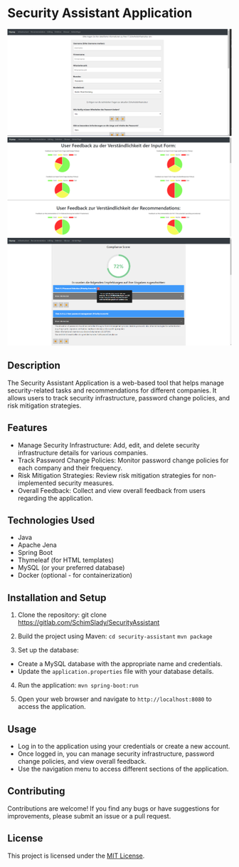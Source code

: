 # Security Assistant Application

![App Screenshot1](src\screenshots\ScreenshotUserForm.png)
![App Screenshot2](src\screenshots\ScreenshotFeedback.png)
![App Screenshot3](src\screenshots\ScreenshotRecommendations.png)

## Description

The Security Assistant Application is a web-based tool that helps manage security-related tasks and recommendations for different companies. It allows users to track security infrastructure, password change policies, and risk mitigation strategies.

## Features

- Manage Security Infrastructure: Add, edit, and delete security infrastructure details for various companies.
- Track Password Change Policies: Monitor password change policies for each company and their frequency.
- Risk Mitigation Strategies: Review risk mitigation strategies for non-implemented security measures.
- Overall Feedback: Collect and view overall feedback from users regarding the application.

## Technologies Used

- Java
- Apache Jena
- Spring Boot
- Thymeleaf (for HTML templates)
- MySQL (or your preferred database)
- Docker (optional - for containerization)

## Installation and Setup

1. Clone the repository:
git clone https://gitlab.com/SchimSlady/SecurityAssistant


2. Build the project using Maven:
`cd security-assistant`
`mvn package`


3. Set up the database:
- Create a MySQL database with the appropriate name and credentials.
- Update the `application.properties` file with your database details.

4. Run the application:
`mvn spring-boot:run`


5. Open your web browser and navigate to `http://localhost:8080` to access the application.

## Usage

- Log in to the application using your credentials or create a new account.
- Once logged in, you can manage security infrastructure, password change policies, and view overall feedback.
- Use the navigation menu to access different sections of the application.

## Contributing

Contributions are welcome! If you find any bugs or have suggestions for improvements, please submit an issue or a pull request.

## License

This project is licensed under the [MIT License](LICENSE).

